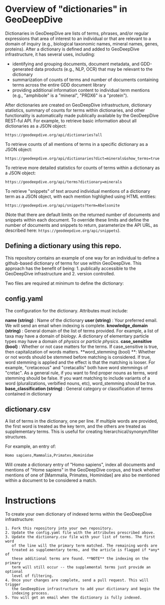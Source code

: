# Overview of "dictionaries" in GeoDeepDive
Dictionaries in GeoDeepDive are lists of terms, phrases, and/or regular expressions that area of interest to an individual or that are relevant to a domain of inquiry (e.g., biological taxonomic names, mineral names, genes, proteins). After a dictionary is defined and added to GeoDeepDive infrastructure, it has several uses, including:

- identifying and grouping documents, document metadata, and GDD-generated data products (e.g., NLP, OCR) that may be relevant to the dictionary
- summarization of counts of terms and number of documents containing terms across the entire GDD document library
- providing additional information content to individual term mentions (e.g., "amphibole" is a "mineral", "PRDX6" is a "protein").

After dictionaries are created on GeoDeepDive infrastructure, dictionary statistics, summary of counts for terms within dictionaries, and other functionality is automatically made publically available by the GeoDeepDive REST-ful API. For example, to retrieve basic information about all dictionaries as a JSON object: 

```https://geodeepdive.org/api/dictionaries?all```

To retrieve counts of all mentions of terms in a specific dictionary as a JSON object:

```https://geodeepdive.org/api/dictionaries?dict=minerals&show_terms=true```

To retrieve more detailed statistics for counts of terms within a dictionary as a JSON object:

```https://geodeepdive.org/api/terms?dictionary=minerals```

To retrieve "snippets" of text around individual mentions of a dictionary term as a JSON object, with each mention highlighed using HTML entities:

```https://geodeepdive.org/api/snippets?term=Abelsonite```

(Note that there are default limits on the returned number of documents and snippets within each document. To override these limits and define the number of documents and snippets to return, parameterize the API URL, as described here: ```https://geodeepdive.org/api/snippets```).

## Defining a dictionary using this repo.

This repository contains an example of one way for an individual to define a github-based
dictionary of terms for use within GeoDeepDive. This approach has the benefit of being: 1. publically accessible to the
GeoDeepDive infrastructure and 2. version controlled.

Two files are required at minimum to define the dictionary:

## config.yaml
The configuration for the dictionary. Attributes must include:

**name (string)** : Name of the dictionary
**user (string)** : Your preferred email. We will send an email when indexing
is complete.
**knowledge_domain (string)** : General domain of the list of terms provided.
For example, a list of taxa may have a domain of *biology*. A dictionary of
elementary particle types may have a domain of *physics* or *particle physics*.
**case_sensitive (bool)** : Whether or not case matters for the terms. If
case_sensitive is true, then capitalization of words matters.
**word_stemming (bool) **: Whether or not words should be stemmed before
matching is considered. If true, word stemming is applied and the effect is
that the matching is looser. For example, "cretaceous" and "cretacallis" both
have word stemmings of "cretac". As a general rule, if you want to find proper
nouns as terms, word stemming should be false. If you want matching to include
variants of a word (pluralizations, verbified nouns, etc), word_stemming should
be true.
**base_classification (string)** : General category or classification of terms contained in dictionary

## dictionary.csv

A list of terms in the dictionary, one per line.  If multiple words are
provided, the first word is treated as the key term, and the others are treated
as supplementary terms. This is useful for creating hierarchical/synonym/filter
structures. 

For example, an entry of:

```
Homo sapiens,Mammalia,Primates,Hominidae
```
Will create a dictionary entry of "Homo sapiens", index all documents and
mentions of "Home sapiens" in the GeoDeepDive corpus, and track whether
mentions of one of [Mammalia, Primates, Hominidae] are also be mentioned within
a document to be considered a match.

# Instructions

To create your own dictionary of indexed terms within the GeoDeepDive infrastructure:

    1. Fork this repository into your own repository.
    2. Update the config.yaml file with the attributes prescribed above.
    3. Update the dictionary.csv file with your list of terms. The first word
       of the line will the primary term matched. The remaining words are
       treated as supplementary terms, and the article is flagged if *any* of
       these additional terms are found. **NOTE** the indexing on the primary
       term will still occur -- the supplemental terms just provide an optional
       level of filtering.
    4. Once your changes are complete, send a pull request. This will trigger
       the GeoDeepDive infrastructure to add your dictionary and begin the
       indexing process.
    5. You will get an email when the dictionary is fully indexed.
